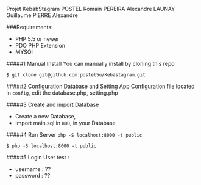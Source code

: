
Projet KebabStagram
    POSTEL Romain
    PEREIRA Alexandre
    LAUNAY Guillaume
    PIERRE Alexandre  

  
###Requirements:
- PHP 5.5 or newer
- PDO PHP Extension
- MYSQl	


#####1 Manual Install
You can manually install by cloning this repo
```
$ git clone git@github.com:postel5u/Kebastagram.git

```

#####2 Configuration Database and Setting App
Configuration file located in ```config```, edit the database.php, setting.php

#####3 Create and import Database
- Create a new Database,
- Import main.sql in ```BDD```, in your Database

#####4 Run Server  ```php -S localhost:8000 -t public```
```
$ php -S localhost:8000 -t public
```

#####5 Login
User test :
- username : ??
- password : ??

